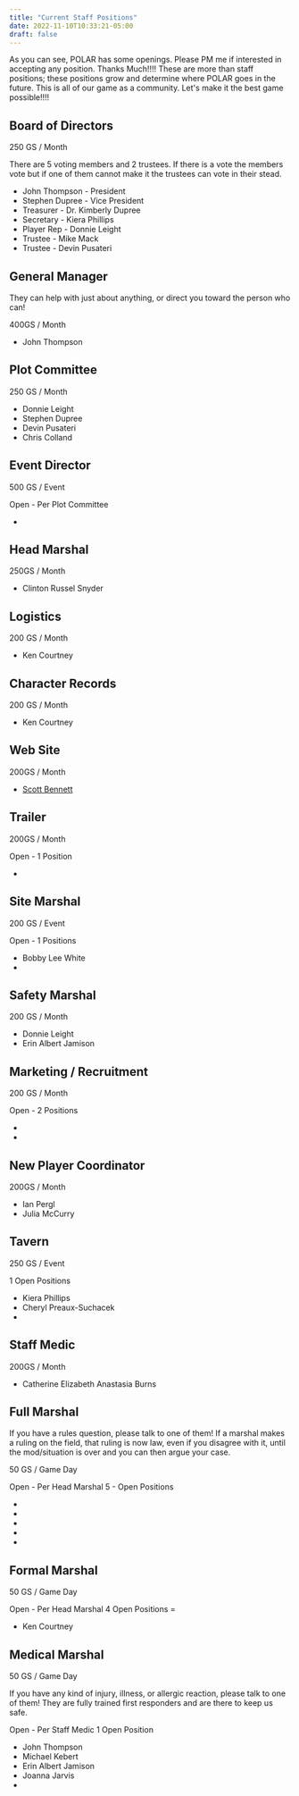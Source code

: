 ```yaml
---
title: "Current Staff Positions"
date: 2022-11-10T10:33:21-05:00
draft: false
---
```


As you can see, POLAR has some openings. Please PM me if interested in accepting any position. Thanks Much!!!!
These are more than staff positions; these positions grow and determine where POLAR goes in the future. This is all of our game as a community. Let's make it the best game possible!!!!

## Board of Directors

250 GS / Month

There are 5 voting members and 2 trustees. If there is a vote the members vote but if one of them cannot make it the trustees can vote in their stead. 

- John Thompson - President
- Stephen Dupree - Vice President
- Treasurer - Dr. Kimberly Dupree 
- Secretary - Kiera Phillips 
- Player Rep - Donnie Leight 
- Trustee - Mike Mack 
- Trustee - Devin Pusateri 

## General Manager

They can help with just about anything, or direct you toward the person who can!

400GS / Month

- John Thompson 

## Plot Committee 

250 GS / Month

- Donnie Leight 
- Stephen Dupree 
- Devin Pusateri
- Chris Colland  

## Event Director

500 GS / Event

Open - Per Plot Committee 

- 

## Head Marshal

250GS / Month

- Clinton Russel Snyder 

## Logistics

200 GS / Month

- Ken Courtney 

## Character Records

200 GS / Month

- Ken Courtney 

## Web Site

200GS / Month

- [Scott Bennett](./scott_bennett) 

## Trailer

200GS / Month

Open - 1 Position

- 

## Site Marshal

200 GS / Event

Open - 1 Positions

- Bobby Lee White 
- 

## Safety Marshal

200 GS / Month

- Donnie Leight 
- Erin Albert Jamison

## Marketing / Recruitment

200 GS / Month

Open - 2 Positions

- 
- 

## New Player Coordinator

200GS / Month

- Ian Pergl 
- Julia McCurry 

## Tavern

250 GS / Event

1 Open Positions

- Kiera Phillips 
- Cheryl Preaux-Suchacek 
- 

## Staff Medic

200GS / Month

-   Catherine Elizabeth Anastasia Burns 

##   Full Marshal 

If you have a rules question, please talk to one of them! If a marshal makes a ruling on the field, that ruling is now law, even if you disagree with it, until the mod/situation is over and you can then argue your case.

50 GS / Game Day 

Open - Per Head Marshal  5 - Open Positions

- 
-  
-  
-  
- 

## Formal Marshal 

50 GS / Game Day 

Open - Per Head Marshal 4 Open Positions =

- Ken Courtney 

## Medical Marshal

50 GS / Game Day

If you have any kind of injury, illness, or allergic reaction, please talk to one of them! They are fully trained first responders and are there to keep us safe.

 Open - Per Staff Medic 1 Open Position 

- John Thompson 
- Michael Kebert 
- Erin Albert Jamison 
- Joanna Jarvis  
- 
